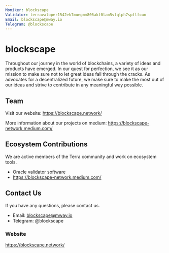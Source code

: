 ```yaml
---
Moniker: blockscape
Validator: terravaloper1542ek7muegmm806akl0lam5vlqlph7spflfcun
Email: blockscape@mway.io
Telegram: @blockscape
---
```



# blockscape

Throughout our journey in the world of blockchains, a variety of ideas and products have emerged. In our quest for perfection, we see it as our mission to make sure not to let great ideas fall through the cracks. As advocates for a decentralized future, we make sure to make the most out of our ideas and strive to contribute in any meaningful way possible.

## Team

Visit our website: https://blockscape.network/

More information about our projects on medium: https://blockscape-network.medium.com/

## Ecosystem Contributions

We are active members of the Terra community and work on ecosystem tools.

- Oracle validator software
- https://blockscape-network.medium.com/

## Contact Us

If you have any questions, please contact us.

- Email: blockscape@mway.io
- Telegram: @blockscape

### Website

https://blockscape.network/

